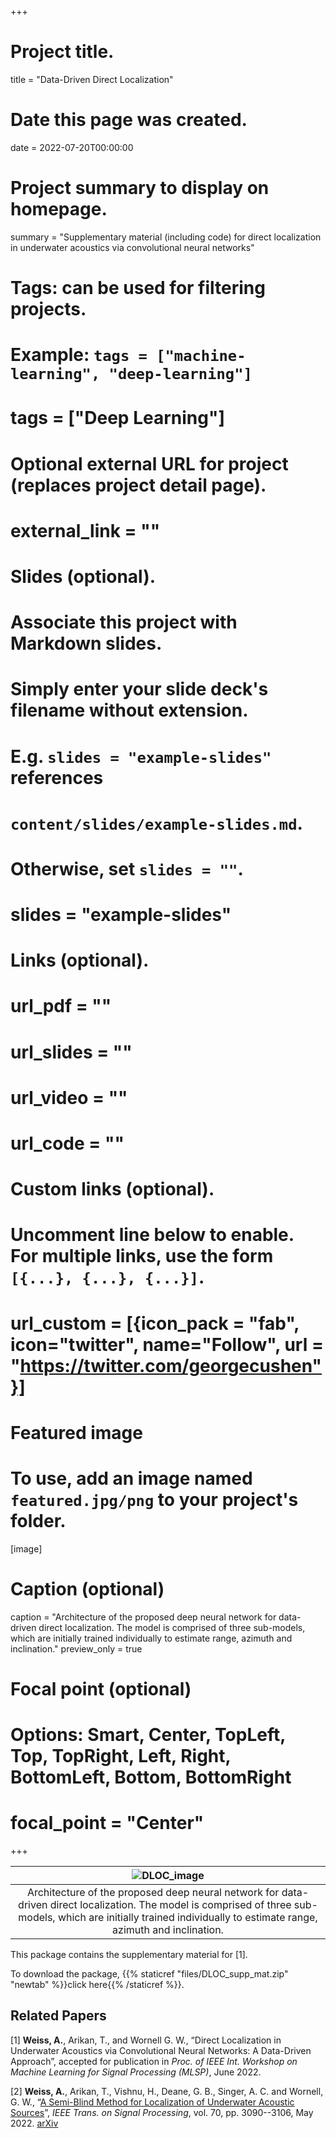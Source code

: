 +++
# Project title.
title = "Data-Driven Direct Localization"

# Date this page was created.
date = 2022-07-20T00:00:00

# Project summary to display on homepage.
summary = "Supplementary material (including code) for direct localization in underwater acoustics via convolutional neural networks"

# Tags: can be used for filtering projects.
# Example: `tags = ["machine-learning", "deep-learning"]`
# tags = ["Deep Learning"]

# Optional external URL for project (replaces project detail page).
# external_link = ""

# Slides (optional).
#   Associate this project with Markdown slides.
#   Simply enter your slide deck's filename without extension.
#   E.g. `slides = "example-slides"` references
#   `content/slides/example-slides.md`.
#   Otherwise, set `slides = ""`.
# slides = "example-slides"

# Links (optional).
# url_pdf = ""
# url_slides = ""
# url_video = ""
# url_code = ""

# Custom links (optional).
#   Uncomment line below to enable. For multiple links, use the form `[{...}, {...}, {...}]`.
# url_custom = [{icon_pack = "fab", icon="twitter", name="Follow", url = "https://twitter.com/georgecushen"}]

# Featured image
# To use, add an image named `featured.jpg/png` to your project's folder.
[image]
  # Caption (optional)
  caption = "Architecture of the proposed deep neural network for data-driven direct localization. The model is comprised of three sub-models, which are initially trained individually to estimate range, azimuth and inclination."
  preview_only = true
  # Focal point (optional)
  # Options: Smart, Center, TopLeft, Top, TopRight, Left, Right, BottomLeft, Bottom, BottomRight
  # focal_point = "Center"

+++

| ![DLOC_image](/img/CNN_localization_image.png) |
|:--:|
| Architecture of the proposed deep neural network for data-driven direct localization. The model is comprised of three sub-models, which are initially trained individually to estimate range, azimuth and inclination. |

This package contains the supplementary material for [1].

To download the package, {{% staticref "files/DLOC_supp_mat.zip" "newtab" %}}click here{{% /staticref %}}.


## **Related Papers** ##

[1] **Weiss, A.**, Arikan, T., and Wornell G. W., “Direct Localization in Underwater Acoustics via Convolutional Neural Networks: A Data-Driven Approach”, accepted for publication in _Proc. of IEEE Int. Workshop on Machine Learning for Signal Processing (MLSP)_, June 2022.

[2] **Weiss, A.**, Arikan, T., Vishnu, H., Deane, G. B., Singer, A. C. and Wornell, G. W., “[A Semi-Blind Method for Localization of Underwater Acoustic Sources](https://ieeexplore.ieee.org/document/9773981)”, _IEEE Trans. on Signal Processing_, vol. 70, pp. 3090--3106, May 2022. [arXiv](https://arxiv.org/pdf/2110.14767.pdf)
